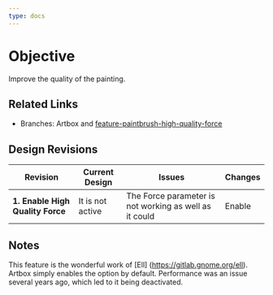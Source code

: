```yaml
---
type: docs
---
```


# Objective

Improve the quality of the painting.

## Related Links

- Branches: Artbox and [feature-paintbrush-high-quality-force](https://gitlab.gnome.org/pixelmixer/artbox/-/tree/feature-paintbrush-high-quality-force?ref_type=heads)

## Design Revisions

| **Revision**  | **Current Design**  | **Issues**  | **Changes** |
|--------------------------------------------|---------------------------------------------------------------------------------------------|----------------------------------------------------------------------------------------------|-----------------------------------------------------------|
| **1. Enable High Quality Force** | It is not active | The Force parameter is not working as well as it could  | Enable |

## Notes

This feature is the wonderful work of [Ell] (https://gitlab.gnome.org/ell). Artbox simply enables the option by default. Performance was an issue several years ago, which led to it being deactivated.

